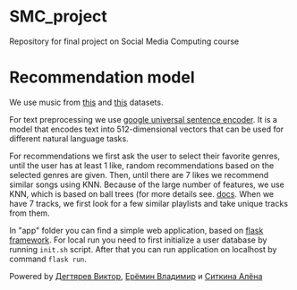 # SMC_project
Repository for final project on Social Media Computing course

# Recommendation model
We use music from [this](https://www.kaggle.com/datasets/saurabhshahane/music-dataset-1950-to-2019) and [this](https://www.kaggle.com/datasets/adityak80/spotify-millions-playlist/download-directory/ZdREpgVPkaZKRnAoQJIa%2Fversions%2FSen9PNopSfICPMRO4yJI%2Fdirectories%2Fspotify?datasetVersionNumber=2) datasets.

For text preprocessing we use [google universal sentence encoder](https://www.kaggle.com/models/google/universal-sentence-encoder).
It is a model that encodes text into 512-dimensional vectors that can be used for different natural language tasks.

For recommendations we first ask the user to select their favorite genres, until the user has at least 1 like, random recommendations based on the selected genres are given. Then, until there are 7 likes we recommend similar songs using KNN.
Because of the large number of features, we use KNN, which is based on ball trees (for more details see. [docs](https://scikit-learn.org/stable/modules/neighbors.html#nearest-neighbor-algorithms:~:text=using%20nearest%20neighbors.-,1.6.4.%20Nearest%20Neighbor%20Algorithms,-%23). 
When we have 7 tracks, we first look for a few similar playlists and take unique tracks from them.


In "app" folder you can find a simple web application, based on [flask framework](https://flask.palletsprojects.com/en/3.0.x/).
For local run you need to first initialize a user database by running `init.sh` script.
After that you can run application on localhost by command `flask run`.


Powered by [Дегтярев Виктор](https://github.com/DeVictoria), [Ерёмин Владимир](https://github.com/deytenit) и [Ситкина Алёна](https://github.com/a-ct-seal)
